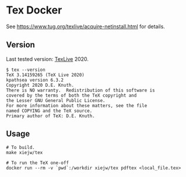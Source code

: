 # Tex Docker

See https://www.tug.org/texlive/acquire-netinstall.html for details.

## Version

Last tested version: [TexLive][TEXLIVE] 2020.

```
$ tex --version
TeX 3.14159265 (TeX Live 2020)
kpathsea version 6.3.2
Copyright 2020 D.E. Knuth.
There is NO warranty.  Redistribution of this software is
covered by the terms of both the TeX copyright and
the Lesser GNU General Public License.
For more information about these matters, see the file
named COPYING and the TeX source.
Primary author of TeX: D.E. Knuth.
```

## Usage

    # To build.
    make xiejw/tex

    # To run the TeX one-off
    docker run --rm -v `pwd`:/workdir xiejw/tex pdftex <local_file.tex>

[TEXLIVE]: https://tug.org/texlive/
